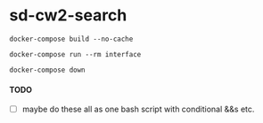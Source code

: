 # sd-cw2-search

`docker-compose build --no-cache`

`docker-compose run --rm interface`

`docker-compose down`

#### TODO
- [ ] maybe do these all as one bash script with conditional &&s etc.

